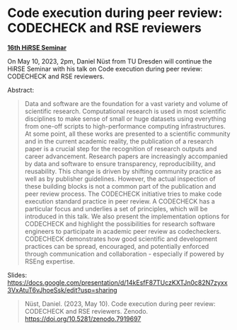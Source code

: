 # Code execution during peer review: CODECHECK and RSE reviewers

[**16th HiRSE Seminar**](https://www.helmholtz-hirse.de/events/2023_05_10-seminar_16.html)

On May 10, 2023, 2pm, Daniel Nüst from TU Dresden will continue the HiRSE Seminar with his talk on Code execution during peer review: CODECHECK and RSE reviewers.

Abstract:

> Data and software are the foundation for a vast variety and volume of scientific research. Computational research is used in most scientific disciplines to make sense of small or huge datasets using everything from one-off scripts to high-performance computing infrastructures. At some point, all these works are presented to a scientific community and in the current academic reality, the publication of a research paper is a crucial step for the recognition of research outputs and career advancement. Research papers are increasingly accompanied by data and software to ensure transparency, reproducibility, and reusability. This change is driven by shifting community practice as well as by publisher guidelines. However, the actual inspection of these building blocks is not a common part of the publication and peer review process. The CODECHECK initiative tries to make code execution standard practice in peer review. A CODECHECK has a particular focus and underlies a set of principles, which will be introduced in this talk. We also present the implementation options for CODECHECK and highlight the possibilities for research software engineers to participate in academic peer review as codecheckers. CODECHECK demonstrates how good scientific and development practices can be spread, encouraged, and potentially enforced through communication and collaboration - especially if powered by RSEng expertise.

Slides: <https://docs.google.com/presentation/d/14kEsfF87TUczKXTJn0c82N7zyxx3VxAtuT6vJhoeSsk/edit?usp=sharing>

> Nüst, Daniel. (2023, May 10). Code execution during peer review: CODECHECK and RSE reviewers. Zenodo. <https://doi.org/10.5281/zenodo.7919697>
